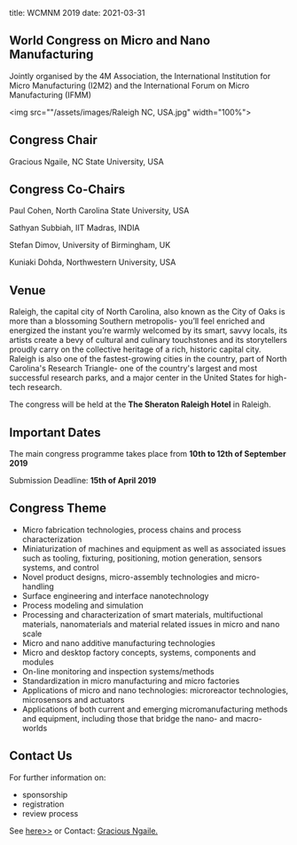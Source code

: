 title: WCMNM 2019
date: 2021-03-31

## World Congress on Micro and Nano Manufacturing

Jointly organised by the 4M Association, the International Institution for Micro Manufacturing (I2M2) and the International Forum on Micro Manufacturing (IFMM)

<img src=""/assets/images/Raleigh NC, USA.jpg" width="100%">

## Congress Chair

Gracious Ngaile, NC State University, USA
## Congress Co-Chairs

Paul Cohen, North Carolina State University, USA

Sathyan Subbiah, IIT Madras, INDIA

Stefan Dimov, University of Birmingham, UK

Kuniaki Dohda, Northwestern University, USA 

## Venue


Raleigh, the capital city of North Carolina, also known as the City of Oaks is more than a blossoming Southern metropolis- you’ll feel enriched and energized the instant you’re warmly welcomed by its smart, savvy locals, its artists create a bevy of cultural and culinary touchstones and its storytellers proudly carry on the collective heritage of a rich, historic capital city. Raleigh is also one of the fastest-growing cities in the country, part  of North Carolina's Research Triangle- one of the country's largest and most successful research parks, and a major center in the United States for high-tech research. 

The congress will be held at the <strong>The Sheraton Raleigh Hotel</strong> in Raleigh.


## Important Dates


The main congress programme takes place from **10th to 12th of September 2019**



Submission Deadline:  **15th of April 2019**




## Congress Theme

<ul>
    <li>Micro fabrication technologies, process chains and process characterization</li>
    <li>Miniaturization of machines and equipment as well as associated issues such as tooling, fixturing, positioning, motion generation, sensors systems, and control</li>
    <li>Novel product designs, micro-assembly technologies and micro-handling</li>
    <li>Surface engineering and interface nanotechnology</li>
    <li>Process modeling and simulation</li>
    <li>Processing and characterization of smart materials, multifuctional materials, nanomaterials and material related issues in micro and nano scale</li>
    <li>Micro and nano additive manufacturing technologies</li>
    <li>Micro and desktop factory concepts, systems, components and modules</li>
    <li>On-line monitoring and inspection systems/methods</li>
    <li>Standardization in micro manufacturing and micro factories</li>
    <li>Applications of micro and nano technologies: microreactor technologies, microsensors and actuators</li>
    <li>Applications of both current and emerging micromanufacturing methods and equipment, including those that bridge the nano- and macro- worlds</li>
</ul>

## Contact Us


For further information on:

- sponsorship
- registration
- review process

See [here>>](https://events.reporter.ncsu.edu/WCMNM/)
 or
Contact: <a href="mailto:gngaile@ncsu.edu"> Gracious Ngaile.</strong></a>
